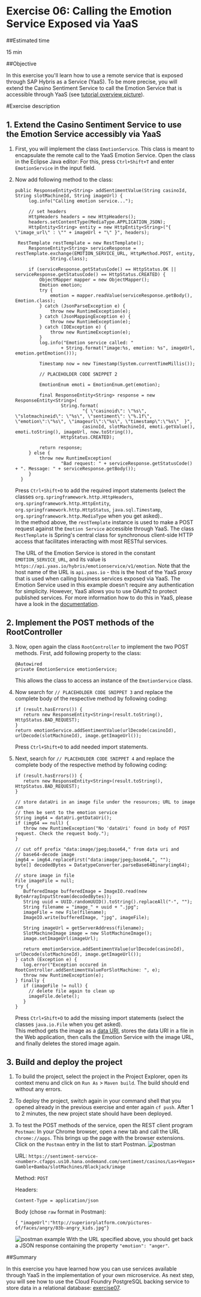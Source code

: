 # Exercise 06: Calling the Emotion Service Exposed via YaaS

##Estimated time

15 min

##Objective

In this exercise you'll learn how to use a remote service that is exposed through SAP Hybris as a Service (YaaS). To be more precise, you will extend the Casino Sentiment Service to call the Emotion Service that is accessible through YaaS (see [tutorial overview  picture](../../img/scenario_overview.png)).

#Exercise description

## 1. Extend the Casino Sentiment Service to use the Emotion Service accessibly via YaaS

1. First, you will implement the class ```EmotionService```. This class is meant to encapsulate the remote call to the YaaS Emotion Service. Open the class in the Eclipse Java editor: For this, press ```Ctrl+Shift+T``` and enter ```EmotionService``` in the input field.

2. Now add following method to the class:
   ```
   public ResponseEntity<String> addSentimentValue(String casinoId, String slotMachineId, String imageUrl) {
 	 	log.info("Calling emotion service...");

 		// set headers
 		HttpHeaders headers = new HttpHeaders();
 		headers.setContentType(MediaType.APPLICATION_JSON);
 		HttpEntity<String> entity = new HttpEntity<String>("{ \"image_url\" : \"" + imageUrl + "\" }", headers);

    RestTemplate restTemplate = new RestTemplate();
 		ResponseEntity<String> serviceResponse = restTemplate.exchange(EMOTION_SERVICE_URL, HttpMethod.POST, entity,
 				String.class);

 		if (serviceResponse.getStatusCode() == HttpStatus.OK || serviceResponse.getStatusCode() == HttpStatus.CREATED) {
 			ObjectMapper mapper = new ObjectMapper();
 			Emotion emotion;
 			try {
 				emotion = mapper.readValue(serviceResponse.getBody(), Emotion.class);
 			} catch (JsonParseException e) {
 				throw new RuntimeException(e);
 			} catch (JsonMappingException e) {
 				throw new RuntimeException(e);
 			} catch (IOException e) {
 				throw new RuntimeException(e);
 			}
 			log.info("Emotion service called: "
 					+ String.format("image:%s, emotion: %s", imageUrl, emotion.getEmotion()));

 			Timestamp now = new Timestamp(System.currentTimeMillis());

 			// PLACEHOLDER CODE SNIPPET 2 		

 			EmotionEnum emoti = EmotionEnum.get(emotion);

 			final ResponseEntity<String> response = new ResponseEntity<String>(
 					String.format(
 							"{ \"casinoid\": \"%s\", \"slotmachineid\": \"%s\", \"sentiment\": \"%.1f\", \"emotion\":\"%s\", \"imageurl\":\"%s\", \"timestamp\":\"%s\"  }",
 							casinoId, slotMachineId, emoti.getValue(), emoti.toString(), imageUrl, now.toString()),
 					HttpStatus.CREATED);

 			return response;
 		} else {
 			throw new RuntimeException(
 					"Bad request: " + serviceResponse.getStatusCode() + ". Message: " + serviceResponse.getBody());
 		}
 	 }
   ```
   Press ```Ctrl+Shift+O``` to add the required import statements (select the classes ```org.springframework.http.HttpHeaders```, ```org.springframework.http.HttpEntity```, ```org.springframework.http.HttpStatus```, ```java.sql.Timestamp```, ```org.springframework.http.MediaType``` when you get asked)..
   <br>
   In the method above, the ```restTemplate``` instance is used to make a POST request against the ```Emotion Service``` accessible through YaaS. The class ```RestTemplate``` is Spring's central class for synchronous client-side HTTP access that facilitates interacting with most RESTful services.

   The URL of the Emotion Service is stored in the constant ```EMOTION_SERVICE_URL```, and its value is ```https://api.yaas.io/hybris/emotionservice/v1/emotion```. Note that the host name of the URL is ```api.yaas.io``` - this is the host of the YaaS proxy that is used when calling business services exposed via YaaS.
   The Emotion Service used in this example doesn't require any authentication for simplicity. However, YaaS allows you to use OAuth2 to protect published services. For more information how to do this in YaaS, please have a look in the [documentation](https://devportal.yaas.io/services/oauth2/latest/index.html).  

## 2. Implement the POST methods of the RootController

3. Now, open again the class ```RootController``` to implement the two POST methods. First, add following property to the class:
   ```
   @Autowired
   private EmotionService emotionService;
   ```
   This allows the class to access an instance of the ```EmotionService``` class.

4. Now search for ```// PLACEHOLDER CODE SNIPPET 3``` and replace the complete body of the respective method by following coding:
   ```
   if (result.hasErrors()) {
      return new ResponseEntity<String>(result.toString(), HttpStatus.BAD_REQUEST);
   }
   return emotionService.addSentimentValue(urlDecode(casinoId), urlDecode(slotMachineId), image.getImageUrl());
   ```
   Press ```Ctrl+Shift+O``` to add needed import statements.

5. Next, search for ```// PLACEHOLDER CODE SNIPPET 4``` and replace the complete body of the respective method by following coding:
   ```
   if (result.hasErrors()) {
      return new ResponseEntity<String>(result.toString(), HttpStatus.BAD_REQUEST);
   }

   // store dataUri in an image file under the resources; URL to image can
   // then be sent to the emotion service
   String img64 = dataUri.getDataUri();
   if (img64 == null) {
      throw new RuntimeException("No 'dataUri' found in body of POST request. Check the request body.");
   }

   // cut off prefix "data:image/jpeg;base64," from data uri and
   // base64-decode image
   img64 = img64.replaceFirst("data:image/jpeg;base64,", "");
   byte[] decodedBytes = DatatypeConverter.parseBase64Binary(img64);

   // store image in file
   File imageFile = null;
   try {
      BufferedImage bufferedImage = ImageIO.read(new ByteArrayInputStream(decodedBytes));
      String uuid = UUID.randomUUID().toString().replaceAll("-", "");
      String filename = "image_" + uuid + ".jpg";
      imageFile = new File(filename);
      ImageIO.write(bufferedImage, "jpg", imageFile);

      String imageUrl = getServerAddress(filename);
      SlotMachineImage image = new SlotMachineImage();
      image.setImageUrl(imageUrl);

      return emotionService.addSentimentValue(urlDecode(casinoId), urlDecode(slotMachineId), image.getImageUrl());
   } catch (Exception e) {
      log.error("Exception occured in RootController.addSentimentValueForSlotMachine: ", e);
      throw new RuntimeException(e);
   } finally {
      if (imageFile != null) {
        // delete file again to clean up
        imageFile.delete();
      }
   }   
   ```
   Press ```Ctrl+Shift+O``` to add the missing import statements (select the classes ```java.io.File``` when you get asked).
   <br>
   This method gets the image as a [data URI](https://en.wikipedia.org/wiki/Data_URI_scheme), stores the data URI in a file in the Web application, then calls the Emotion Service with the image URL, and finally deletes the stored image again.

## 3. Build and deploy the project

1. To build the project, select the project in the Project Explorer, open its context menu and click on ```Run As``` > ```Maven build```. The build should end without any errors.

2. To deploy the project, switch again in your command shell that you opened already in the previous exercise and enter again ```cf push```. After 1 to 2 minutes, the new project state should have been deployed.

3. To test the POST methods of the service, open the REST client program ```Postman```: In your Chrome browser, open a new tab and call the URL ```chrome://apps```. This brings up the page with the browser extensions. Click on the ```Postman``` entry in the list to start Postman.
   ![postman](../../img/img06_01.png?raw=true)

   URL: ```https://sentiment-service-<number>.cfapps.us10.hana.ondemand.com/sentiment/casinos/Las+Vegas+Gamble+Bamba/slotMachines/Blackjack/image```

   Method: ```POST```

   Headers:
   ```
   Content-Type = application/json
   ```

   Body (chose ```raw``` format in Postman):
   ```
   { "imageUrl":"http://superiorplatform.com/pictures-of/faces/angry/03b-angry_kids.jpg"}
   ```
   ![postman example](../../img/img06_02.png?raw=true)
   With the URL specified above, you should get back a JSON response containing the property ```"emotion": "anger"```.

##Summary

In this exercise you have learned how you can use services available through YaaS in the implementation of your own microservice. As next step, you will see how to use the Cloud Foundry PostgreSQL backing service to store data in a relational database: [exercise07](../exercise07).
